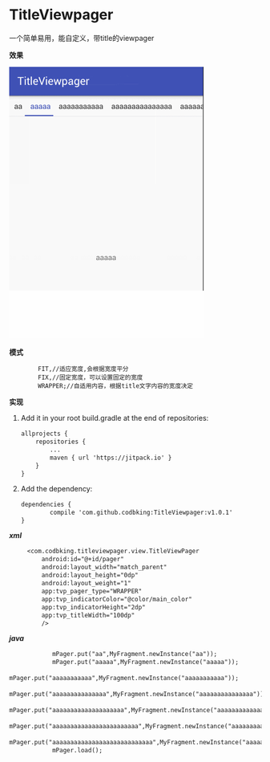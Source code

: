 # TitleViewpager
一个简单易用，能自定义，带title的viewpager


**效果**

![WRAPPER模式](my.gif)


**模式**

            FIT,//适应宽度,会根据宽度平分
            FIX,//固定宽度，可以设置固定的宽度
            WRAPPER;//自适用内容，根据title文字内容的宽度决定


 **实现**

 1. Add it in your root build.gradle at the end of repositories:

    	allprojects {
    		repositories {
    			...
    			maven { url 'https://jitpack.io' }
    		}
    	}

 2. Add the dependency:

        dependencies {
       	        compile 'com.github.codbking:TitleViewpager:v1.0.1'
       	}


 ***xml***

         <com.codbking.titleviewpager.view.TitleViewPager
             android:id="@+id/pager"
             android:layout_width="match_parent"
             android:layout_height="0dp"
             android:layout_weight="1"
             app:tvp_pager_type="WRAPPER"
             app:tvp_indicatorColor="@color/main_color"
             app:tvp_indicatorHeight="2dp"
             app:tvp_titleWidth="100dp"
             />


 ***java***


                mPager.put("aa",MyFragment.newInstance("aa"));
                mPager.put("aaaaa",MyFragment.newInstance("aaaaa"));
                mPager.put("aaaaaaaaaaa",MyFragment.newInstance("aaaaaaaaaaa"));
                mPager.put("aaaaaaaaaaaaaaa",MyFragment.newInstance("aaaaaaaaaaaaaaa"));
                mPager.put("aaaaaaaaaaaaaaaaaaaa",MyFragment.newInstance("aaaaaaaaaaaaaaaaaaaa"));
                mPager.put("aaaaaaaaaaaaaaaaaaaaaaaa",MyFragment.newInstance("aaaaaaaaaaaaaaaaaaaaaaaa"));
                mPager.put("aaaaaaaaaaaaaaaaaaaaaaaaaaaa",MyFragment.newInstance("aaaaaaaaaaaaaaaaaaaaaaaaaaaa"));
                mPager.load();


